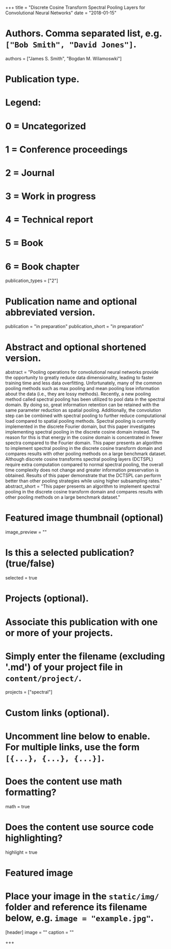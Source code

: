 +++
title = "Discrete Cosine Transform Spectral Pooling Layers for Convolutional Neural Networks"
date = "2018-01-15"

# Authors. Comma separated list, e.g. `["Bob Smith", "David Jones"]`.
authors = ["James S. Smith", "Bogdan M. Wilamoswki"]

# Publication type.
# Legend:
# 0 = Uncategorized
# 1 = Conference proceedings
# 2 = Journal
# 3 = Work in progress
# 4 = Technical report
# 5 = Book
# 6 = Book chapter
publication_types = ["2"]

# Publication name and optional abbreviated version.
publication = "in preparation"
publication_short = "in preparation"

# Abstract and optional shortened version.
abstract = "Pooling operations for convolutional neural networks provide the opportunity to greatly reduce data dimensionality, leading to faster training time and less data overfitting. Unfortunately, many of the common pooling methods such as max pooling and mean pooling lose information about the data (i.e., they are lossy methods). Recently, a new pooling method called spectral pooling has been utilized to pool data in the spectral domain. By doing so, great information retention can be retained with the same parameter reduction as spatial pooling. Additionally, the convolution step can be combined with spectral pooling to further reduce computational load compared to spatial pooling methods. Spectral pooling is currently implemented in the discrete Fourier domain, but this paper investigates implementing spectral pooling in the discrete cosine domain instead. The reason for this is that energy in the cosine domain is concentrated in fewer spectra compared to the Fourier domain.  This paper presents an algorithm to implement spectral pooling in the discrete cosine transform domain and compares results with other pooling methods on a large benchmark dataset. Although discrete cosine transforms spectral pooling layers (DCTSPL) require extra computation compared to normal spectral pooling, the overall time complexity does not change and greater information preservation is obtained. Results of this paper demonstrate that the DCTSPL can perform better than other pooling strategies while using higher subsampling rates."
abstract_short = "This paper presents an algorithm to implement spectral pooling in the discrete cosine transform domain and compares results with other pooling methods on a large benchmark dataset."

# Featured image thumbnail (optional)
image_preview = ""

# Is this a selected publication? (true/false)
selected = true

# Projects (optional).
#   Associate this publication with one or more of your projects.
#   Simply enter the filename (excluding '.md') of your project file in `content/project/`.
projects = ["spectral"]

# Custom links (optional).
#   Uncomment line below to enable. For multiple links, use the form `[{...}, {...}, {...}]`.

# Does the content use math formatting?
math = true

# Does the content use source code highlighting?
highlight = true

# Featured image
# Place your image in the `static/img/` folder and reference its filename below, e.g. `image = "example.jpg"`.
[header]
image = ""
caption = ""

+++

